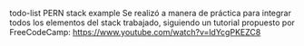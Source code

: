 todo-list
PERN stack example Se realizó a manera de práctica para integrar todos los elementos del stack trabajado, siguiendo un tutorial propuesto por FreeCodeCamp: https://www.youtube.com/watch?v=ldYcgPKEZC8